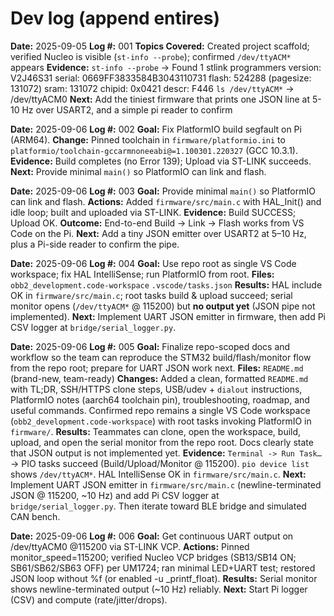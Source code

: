 # Dev log (append entires)

**Date:** 2025-09-05
**Log #:** 001
**Topics Covered:** Created project scaffold; verified Nucleo is visible (`st-info --probe`); confirmed `/dev/ttyACM*` appears
**Evidence:**
    `st-info --probe` -> 
                Found 1 stlink programmers
                version:    V2J46S31
                serial:     0669FF3833584B3043110731
                flash:      524288 (pagesize: 131072)
                sram:       131072
                chipid:     0x0421
                descr:      F446
    `ls /dev/ttyACM*` -> /dev/ttyACM0
**Next:** Add the tiniest firmware that prints one JSON line at 5-10 Hz over USART2, and a simple pi reader to confirm

**Date:** 2025-09-06
**Log #:** 002
**Goal:** Fix PlatformIO build segfault on Pi (ARM64).
**Change:** Pinned toolchain in `firmware/platformio.ini` to `platformio/toolchain-gccarmnoneeabi@=1.100301.220327` (GCC 10.3.1).
**Evidence:** Build completes (no Error 139); Upload via ST-LINK succeeds.
**Next:** Provide minimal `main()` so PlatformIO can link and flash.

**Date:** 2025-09-06
**Log #:** 003
**Goal:** Provide minimal `main()` so PlatformIO can link and flash.
**Actions:** Added `firmware/src/main.c` with HAL_Init() and idle loop; built and uploaded via ST-LINK.
**Evidence:** Build SUCCESS; Upload OK.
**Outcome:** End-to-end Build -> Link -> Flash works from VS Code on the Pi.
**Next:** Add a tiny JSON emitter over USART2 at 5–10 Hz, plus a Pi-side reader to confirm the pipe.

**Date:** 2025-09-06
**Log #:** 004
**Goal:** Use repo root as single VS Code workspace; fix HAL IntelliSense; run PlatformIO from root.
**Files:**
  `obb2_development.code-workspace`
  `.vscode/tasks.json`
**Results:** HAL include OK in `firmware/src/main.c`; root tasks build & upload succeed; serial monitor opens (`/dev/ttyACM*` @ 115200) but **no output yet** (JSON pipe not implemented).
**Next:** Implement UART JSON emitter in firmware, then add Pi CSV logger at `bridge/serial_logger.py`.

**Date:** 2025-09-06
**Log #:** 005
**Goal:** Finalize repo-scoped docs and workflow so the team can reproduce the STM32 build/flash/monitor flow from the repo root; prepare for UART JSON work next.
**Files:**
  `README.md` (brand-new, team-ready)
**Changes:**
  Added a clean, formatted `README.md` with TL;DR, SSH/HTTPS clone steps, USB/udev + `dialout` instructions, PlatformIO notes (aarch64 toolchain pin), troubleshooting, roadmap, and useful commands.
  Confirmed repo remains a single VS Code workspace (`obb2_development.code-workspace`) with root tasks invoking PlatformIO in `firmware/`.
**Results:** Teammates can clone, open the workspace, build, upload, and open the serial monitor from the repo root. Docs clearly state that JSON output is not implemented yet.
**Evidence:** `Terminal -> Run Task…` -> PIO tasks succeed (Build/Upload/Monitor @ 115200). `pio device list` shows `/dev/ttyACM*`. HAL IntelliSense OK in `firmware/src/main.c`.
**Next:** Implement UART JSON emitter in `firmware/src/main.c` (newline-terminated JSON @ 115200, ~10 Hz) and add Pi CSV logger at `bridge/serial_logger.py`. Then iterate toward BLE bridge and simulated CAN bench.


**Date:** 2025-09-06
**Log #:** 006
**Goal:** Get continuous UART output on /dev/ttyACM0 @115200 via ST-LINK VCP.
**Actions:** Pinned monitor_speed=115200; verified Nucleo VCP bridges (SB13/SB14 ON; SB61/SB62/SB63 OFF) per UM1724; ran minimal LED+UART test; restored JSON loop without %f (or enabled -u _printf_float).
**Results:** Serial monitor shows newline-terminated output (~10 Hz) reliably.
**Next:** Start Pi logger (CSV) and compute (rate/jitter/drops).
